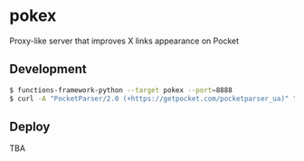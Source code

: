 # pokex
Proxy-like server that improves X links appearance on Pocket

## Development

```bash
$ functions-framework-python --target pokex --port=8888
$ curl -A "PocketParser/2.0 (+https://getpocket.com/pocketparser_ua)" "http://localhost:8888/?url=https%3A%2F%2Fx.com%2Fexample%2Fstatus%2F99999999"
```

## Deploy
TBA
